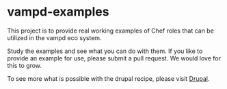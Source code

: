 vampd-examples
==============

This project is to provide real working examples of Chef roles that can be utilized
in the vampd eco system.

Study the examples and see what you can do with them. If you like to provide an
example for use, please submit a pull request. We would love for this to grow.

To see more what is possible with the drupal recipe, please visit [Drupal](http://github.com/vampd/drupal).
